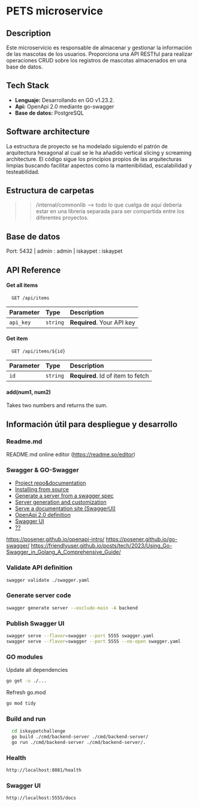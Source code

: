 # PETS microservice

## Description
Este microservicio es responsable de almacenar y gestionar la información de las mascotas de los usuarios. Proporciona una API RESTful para realizar operaciones CRUD sobre los registros de mascotas almacenados en una base de datos.

## Tech Stack
* **Lenguaje:** Desarrollando en GO v1.23.2.
* **Api:** OpenApi 2.0 mediante go-swagger
* **Base de datos:** PostgreSQL

## Software architecture
La estructura de proyecto se ha modelado siguiendo el patrón de arquitectura hexagonal al cual se le ha añadido vertical slicing y screaming architecture. El código sigue los principios propios de las arquitecturas limpias buscando facilitar aspectos como la mantenibilidad, escalabilidad y testeabilidad.

## Estructura de carpetas
>> /internal/commonlib --> todo lo que cuelga de aquí debería estar en una librería separada para ser compartida entre los diferentes proyectos.

## Base de datos
Port: 5432 | admin : admin | iskaypet : iskaypet

## API Reference

#### Get all items

```http
  GET /api/items
```

| Parameter | Type     | Description                |
| :-------- | :------- | :------------------------- |
| `api_key` | `string` | **Required**. Your API key |

#### Get item

```http
  GET /api/items/${id}
```

| Parameter | Type     | Description                       |
| :-------- | :------- | :-------------------------------- |
| `id`      | `string` | **Required**. Id of item to fetch |

#### add(num1, num2)

Takes two numbers and returns the sum.


## Información útil para despliegue y desarrollo

### Readme.md
README.md online editor (https://readme.so/editor)

### Swagger & GO-Swagger
- [Project repo&documentation](https://github.com/go-swagger/go-swagger)
- [Installing from source](https://goswagger.io/go-swagger/install/install-source/)
- [Generate a server from a swagger spec](https://goswagger.io/go-swagger/generate/server/)
- [Server generation and customization](https://goswagger.io/go-swagger/faq/faq_server/)
- [Serve a documentation site (SwaggerUI)](https://goswagger.io/go-swagger/usage/serve_ui/)
- [OpenApi 2.0 definition](https://swagger.io/docs/specification/v2_0/basic-structure/)
- [Swagger UI](http://localhost:5555/docs)
- [??](??)

https://posener.github.io/openapi-intro/
https://posener.github.io/go-swagger/
https://friendlyuser.github.io/posts/tech/2023/Using_Go-Swagger_in_Golang_A_Comprehensive_Guide/

### Validate API definition
```bash
swagger validate ./swagger.yaml
```

### Generate server code
```bash
swagger generate server --exclude-main -A backend
```

### Publish Swagger UI
```bash
swagger serve --flavor=swagger --port 5555 swagger.yaml
swagger serve --flavor=swagger --port 5555 --no-open swagger.yaml
```

### GO modules
Update all dependencies
```bash
go get -u ./...
```
Refresh go.mod
```bash
go mod tidy
```

### Build and run
```bash
  cd iskaypetchallenge
  go build ./cmd/backend-server ./cmd/backend-server/
  go run ./cmd/backend-server ./cmd/backend-server/.
```

### Health
```bash
http://localhost:8081/health
```

### Swagger UI
```bash
http://localhost:5555/docs
```